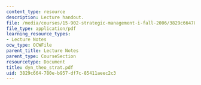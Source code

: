 ```yaml
---
content_type: resource
description: Lecture handout.
file: /media/courses/15-902-strategic-management-i-fall-2006/3829c664780eb957df7c85411aeec2c3_dyn_theo_strat.pdf
file_type: application/pdf
learning_resource_types:
- Lecture Notes
ocw_type: OCWFile
parent_title: Lecture Notes
parent_type: CourseSection
resourcetype: Document
title: dyn_theo_strat.pdf
uid: 3829c664-780e-b957-df7c-85411aeec2c3
---
```


